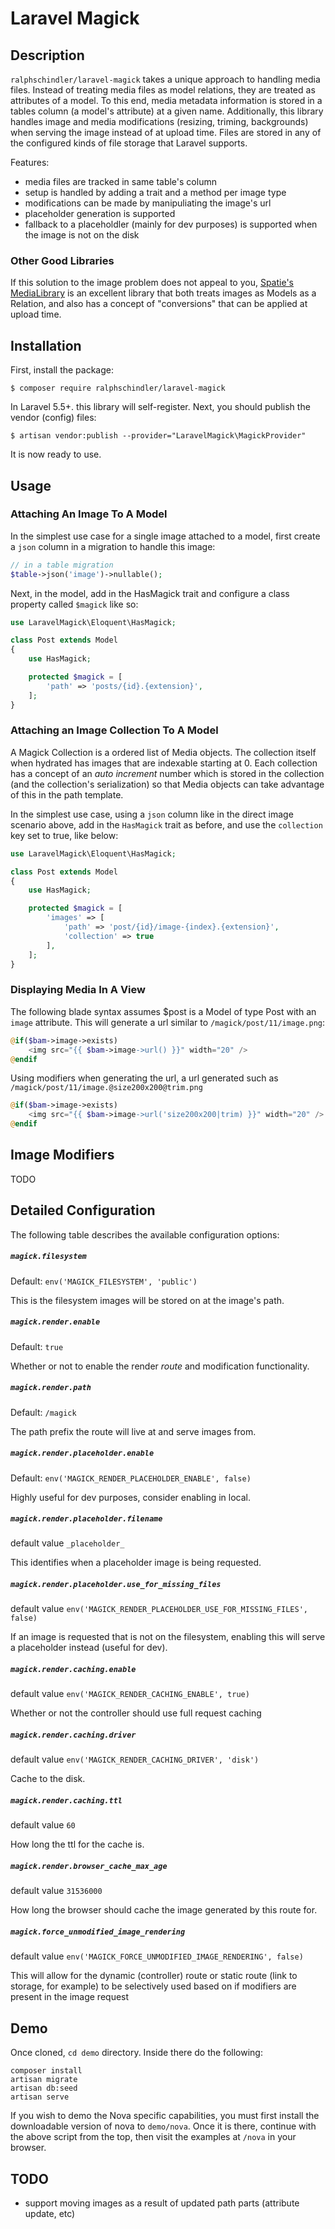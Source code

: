 # Laravel Magick

## Description

`ralphschindler/laravel-magick` takes a unique approach to handling
media files. Instead of treating media files as model relations, they are treated
as attributes of a model. To this end, media metadata information is stored
in a tables column (a model's attribute) at a given name. Additionally,
this library handles image and media modifications (resizing, triming,
backgrounds) when serving the image instead of at upload time. Files
are stored in any of the configured kinds of file storage that Laravel
supports.

Features:

- media files are tracked in same table's column
- setup is handled by adding a trait and a method per image type
- modifications can be made by manipuliating the image's url
- placeholder generation is supported
- fallback to a placeholdler (mainly for dev purposes) is supported
  when the image is not on the disk

### Other Good Libraries

If this solution to the image problem does not appeal to you,
[Spatie's MediaLibrary](https://github.com/spatie/laravel-medialibrary)
is an excellent library that both treats images as
Models as a Relation, and also has a concept of "conversions" that can
be applied at upload time.

## Installation

First, install the package:

    $ composer require ralphschindler/laravel-magick

In Laravel 5.5+. this library will self-register. Next, you should
publish the vendor (config) files:

    $ artisan vendor:publish --provider="LaravelMagick\MagickProvider"

It is now ready to use.

## Usage

### Attaching An Image To A Model

In the simplest use case for a single image attached to a model, first
create a `json` column in a migration to handle this image:

```php
// in a table migration
$table->json('image')->nullable();
```

Next, in the model, add in the HasMagick trait and configure a class
property called `$magick` like so:

```php
use LaravelMagick\Eloquent\HasMagick;

class Post extends Model
{
    use HasMagick;

    protected $magick = [
        'path' => 'posts/{id}.{extension}',
    ];
}
```

### Attaching an Image Collection To A Model

A Magick Collection is a ordered list of Media objects.  The collection
itself when hydrated has images that are indexable starting at 0. Each
collection has a concept of an *auto increment* number which is stored
in the collection (and the collection's serialization) so that Media
objects can take advantage of this in the path template.

In the simplest use case, using a `json` column like in the direct image
scenario above, add in the `HasMagick` trait as before, and
use the `collection` key set to true, like below:

```php
use LaravelMagick\Eloquent\HasMagick;

class Post extends Model
{
    use HasMagick;

    protected $magick = [
        'images' => [
            'path' => 'post/{id}/image-{index}.{extension}',
            'collection' => true
        ],
    ];
}
```

### Displaying Media In A View

The following blade syntax assumes $post is a Model of type Post with
an `image` attribute.  This will generate a url
similar to `/magick/post/11/image.png`:

```php
@if($bam->image->exists)
    <img src="{{ $bam->image->url() }}" width="20" />
@endif
```

Using modifiers when generating the url, a url generated such as
`/magick/post/11/image.@size200x200@trim.png`

```php
@if($bam->image->exists)
    <img src="{{ $bam->image->url('size200x200|trim) }}" width="20" />
@endif
```

## Image Modifiers

TODO

## Detailed Configuration

The following table describes the available configuration options:


##### `magick.filesystem`

Default: `env('MAGICK_FILESYSTEM', 'public')`

This is the filesystem images will be stored on at the image's path.

##### `magick.render.enable`

Default: `true`

Whether or not to enable the render *route* and modification functionality.

##### `magick.render.path`

Default: `/magick`

The path prefix the route will live at and serve images from.

##### `magick.render.placeholder.enable`

Default: `env('MAGICK_RENDER_PLACEHOLDER_ENABLE', false)`

Highly useful for dev purposes, consider enabling in local.

##### `magick.render.placeholder.filename`

default value `_placeholder_`

This identifies when a placeholder image is being requested.

##### `magick.render.placeholder.use_for_missing_files`

default value `env('MAGICK_RENDER_PLACEHOLDER_USE_FOR_MISSING_FILES', false)`

If an image is requested that is not on the filesystem, enabling this
will serve a placeholder instead (useful for dev).

##### `magick.render.caching.enable`

default value `env('MAGICK_RENDER_CACHING_ENABLE', true)`

Whether or not the controller should use full request caching

##### `magick.render.caching.driver`

default value `env('MAGICK_RENDER_CACHING_DRIVER', 'disk')`

Cache to the disk.

##### `magick.render.caching.ttl`

default value `60`

How long the ttl for the cache is.

##### `magick.render.browser_cache_max_age`

default value `31536000`

How long the browser should cache the image generated by this route for.

##### `magick.force_unmodified_image_rendering`

default value `env('MAGICK_FORCE_UNMODIFIED_IMAGE_RENDERING', false)`

This will allow for the dynamic (controller) route or static route (link to storage, for example)
to be selectively used based on if modifiers are present in the image request

## Demo

Once cloned, `cd demo` directory. Inside there do the following:

```console
composer install
artisan migrate
artisan db:seed
artisan serve
```

If you wish to demo the Nova specific capabilities, you must first install the downloadable
version of nova to `demo/nova`.  Once it is there, continue with the above script from the top,
then visit the examples at `/nova` in your browser.

## TODO

- support moving images as a result of updated path parts (attribute update, etc)
